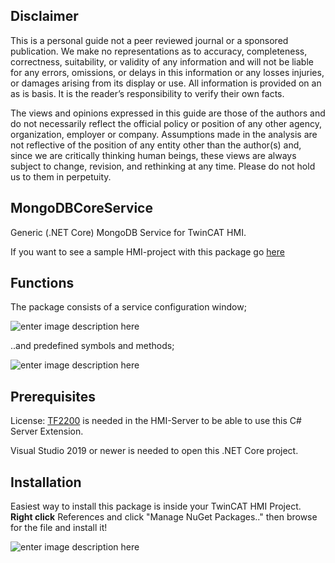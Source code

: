 ## Disclaimer
This is a personal guide not a peer reviewed journal or a sponsored publication. We make
no representations as to accuracy, completeness, correctness, suitability, or validity of any
information and will not be liable for any errors, omissions, or delays in this information or any
losses injuries, or damages arising from its display or use. All information is provided on an as
is basis. It is the reader’s responsibility to verify their own facts.

The views and opinions expressed in this guide are those of the authors and do not
necessarily reflect the official policy or position of any other agency, organization, employer or
company. Assumptions made in the analysis are not reflective of the position of any entity
other than the author(s) and, since we are critically thinking human beings, these views are
always subject to change, revision, and rethinking at any time. Please do not hold us to them
in perpetuity.

## MongoDBCoreService

Generic (.NET Core) MongoDB Service for TwinCAT HMI.

If you want to see a sample HMI-project with this package go [here](https://github.com/hijaaack/TcHmiMongoDBCoreServiceSample)

## Functions

The package consists of a service configuration window;

![enter image description here](https://user-images.githubusercontent.com/75740551/234289075-7b52f98d-f4b3-47f9-8a5c-c4fd5a094ab3.png)

..and predefined symbols and methods;

![enter image description here](https://user-images.githubusercontent.com/75740551/234289938-75ca4b50-12b9-4e88-bc6a-0abe8c3901b0.png)

## Prerequisites

License: [TF2200](https://www.beckhoff.com/sv-se/products/automation/twincat/tfxxxx-twincat-3-functions/tf2xxx-tc3-hmi/tf2200.html) is needed in the HMI-Server to be able to use this C# Server Extension.

Visual Studio 2019 or newer is needed to open this .NET Core project. 

## Installation

Easiest way to install this package is inside your TwinCAT HMI Project. 
**Right click** References and click "Manage NuGet Packages.." then browse for the file and install it! 

![enter image description here](https://user-images.githubusercontent.com/75740551/101645035-32cef100-3a36-11eb-88f4-eeaccd3366d6.png)
